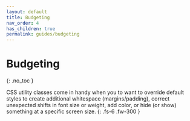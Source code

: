 ```yaml
---
layout: default
title: Budgeting
nav_order: 4
has_children: true
permalink: guides/budgeting
---
```


# Budgeting
{: .no_toc }

CSS utility classes come in handy when you to want to override default styles to create additional whitespace (margins/padding), correct unexpected shifts in font size or weight, add color, or hide (or show) something at a specific screen size.
{: .fs-6 .fw-300 }
